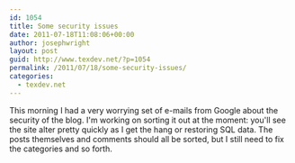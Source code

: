 ```yaml
---
id: 1054
title: Some security issues
date: 2011-07-18T11:08:06+00:00
author: josephwright
layout: post
guid: http://www.texdev.net/?p=1054
permalink: /2011/07/18/some-security-issues/
categories:
  - texdev.net
---
```

This morning I had a very worrying set of e-mails from Google about the security of the blog. I'm working on sorting it out at the moment: you'll see the site alter pretty quickly as I get the hang or restoring SQL data. The posts themselves and comments should all be sorted, but I still need to fix the categories and so forth.
